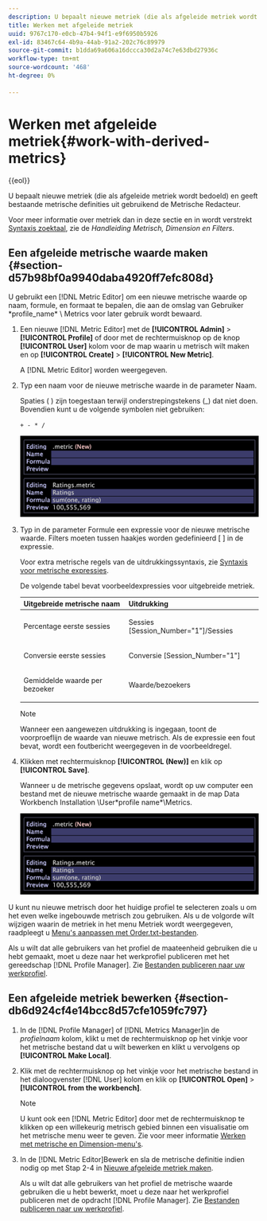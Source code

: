 ```yaml
---
description: U bepaalt nieuwe metriek (die als afgeleide metriek wordt bedoeld) en geeft bestaande metrische definities uit gebruikend de Metrische Redacteur.
title: Werken met afgeleide metriek
uuid: 9767c170-e0cb-47b4-94f1-e9f6950b5926
exl-id: 83467c64-4b9a-44ab-91a2-202c76c89979
source-git-commit: b1dda69a606a16dccca30d2a74c7e63dbd27936c
workflow-type: tm+mt
source-wordcount: '468'
ht-degree: 0%

---
```


# Werken met afgeleide metriek{#work-with-derived-metrics}

{{eol}}

U bepaalt nieuwe metriek (die als afgeleide metriek wordt bedoeld) en geeft bestaande metrische definities uit gebruikend de Metrische Redacteur.

Voor meer informatie over metriek dan in deze sectie en in wordt verstrekt [Syntaxis zoektaal](../../../../home/c-get-started/c-qry-lang-syntx/c-qry-lang-syntx.md#concept-15d1d3f5164a47d49468c5acb7299d9f), zie de *Handleiding Metrisch, Dimension en Filters*.

## Een afgeleide metrische waarde maken {#section-d57b98bf0a9940daba4920ff7efc808d}

U gebruikt een [!DNL Metric Editor] om een nieuwe metrische waarde op naam, formule, en formaat te bepalen, die aan de omslag van Gebruiker \*profile_name* \ Metrics voor later gebruik wordt bewaard.

1. Een nieuwe [!DNL Metric Editor] met de **[!UICONTROL Admin]** > **[!UICONTROL Profile]** of door met de rechtermuisknop op de knop **[!UICONTROL User]** kolom voor de map waarin u metrisch wilt maken en op **[!UICONTROL Create]** > **[!UICONTROL New Metric]**.

   A [!DNL Metric Editor] worden weergegeven.

1. Typ een naam voor de nieuwe metrische waarde in de parameter Naam.

   Spaties ( ) zijn toegestaan terwijl onderstrepingstekens (_) dat niet doen. Bovendien kunt u de volgende symbolen niet gebruiken:

   `+ - * /`

   ![](assets/vis_MetricEditor_NewAndEditing.png)

1. Typ in de parameter Formule een expressie voor de nieuwe metrische waarde. Filters moeten tussen haakjes worden gedefinieerd [ ] in de expressie.

   Voor extra metrische regels van de uitdrukkingssyntaxis, zie [Syntaxis voor metrische expressies](../../../../home/c-get-started/c-qry-lang-syntx/c-syntx-mtrc-exp.md#concept-bbf440a0307549e088df491b51b51d66).

   De volgende tabel bevat voorbeeldexpressies voor uitgebreide metriek.

   <table id="table_ED77997FC08F492490DCAC3C4153781C"> 
   <thead> 
   <tr> 
      <th colname="col1" class="entry"> Uitgebreide metrische naam </th> 
      <th colname="col2" class="entry"> Uitdrukking </th> 
   </tr>
   </thead>
   <tbody> 
   <tr> 
      <td colname="col1"> <p>Percentage eerste sessies </p> </td> 
      <td colname="col2"> <p><span class="filepath"> Sessies [Session_Number="1"]/Sessies</span> </p> </td> 
   </tr> 
   <tr> 
      <td colname="col1"> <p>Conversie eerste sessies </p> </td> 
      <td colname="col2"> <p><span class="filepath"> Conversie [Session_Number="1"]</span> </p> </td> 
   </tr> 
   <tr> 
      <td colname="col1"> <p>Gemiddelde waarde per bezoeker </p> </td> 
      <td colname="col2"> <p><span class="filepath"> Waarde/bezoekers</span> </p> </td> 
   </tr> 
   </tbody> 
   </table>

   >[!NOTE]
   >
   >Wanneer een aangewezen uitdrukking is ingegaan, toont de voorproeflijn de waarde van nieuwe metrisch. Als de expressie een fout bevat, wordt een foutbericht weergegeven in de voorbeeldregel.

1. Klikken met rechtermuisknop **[!UICONTROL (New)]** en klik op **[!UICONTROL Save]**.

   Wanneer u de metrische gegevens opslaat, wordt op uw computer een bestand met de nieuwe metrische waarde gemaakt in de map Data Workbench Installation \User\*profile name*\Metrics.

   ![](assets/vis_MetricEditor_NewAndEditing.png)

U kunt nu nieuwe metrisch door het huidige profiel te selecteren zoals u om het even welke ingebouwde metrisch zou gebruiken. Als u de volgorde wilt wijzigen waarin de metriek in het menu Metriek wordt weergegeven, raadpleegt u [Menu&#39;s aanpassen met Order.txt-bestanden](../../../../home/c-get-started/c-intf-anlys-ftrs/c-ctm-menus/t-cstm-menus-ordr-files.md#task-a391800a8dd444deb3e1516d5189f999).

Als u wilt dat alle gebruikers van het profiel de maateenheid gebruiken die u hebt gemaakt, moet u deze naar het werkprofiel publiceren met het gereedschap [!DNL Profile Manager]. Zie [Bestanden publiceren naar uw werkprofiel](../../../../home/c-get-started/c-admin-intrf/c-prof-mgr/t-pub-files-wkg-prof.md#task-a0106e010c834d16bd60eef4721b6af9).

## Een afgeleide metriek bewerken {#section-db6d924cf4e14bcc8d57cfe1059fc797}

1. In de [!DNL Profile Manager] of [!DNL Metrics Manager]in de *profielnaam* kolom, klikt u met de rechtermuisknop op het vinkje voor het metrische bestand dat u wilt bewerken en klikt u vervolgens op **[!UICONTROL Make Local]**.
1. Klik met de rechtermuisknop op het vinkje voor het metrische bestand in het dialoogvenster [!DNL User] kolom en klik op **[!UICONTROL Open]** > **[!UICONTROL from the workbench]**.

   >[!NOTE]
   >
   >U kunt ook een [!DNL Metric Editor] door met de rechtermuisknop te klikken op een willekeurig metrisch gebied binnen een visualisatie om het metrische menu weer te geven. Zie voor meer informatie [Werken met metrische en Dimension-menu&#39;s](../../../../home/c-get-started/c-vis/c-met-dim-menus.md#concept-50f07ae47c3e4f94ad7d3d7f8293ccac).

1. In de [!DNL Metric Editor]Bewerk en sla de metrische definitie indien nodig op met Stap 2-4 in [Nieuwe afgeleide metriek maken](../../../../home/c-get-started/c-admin-intrf/c-prof-mgr/c-drvd-mtrcs.md#section-d57b98bf0a9940daba4920ff7efc808d).

   Als u wilt dat alle gebruikers van het profiel de metrische waarde gebruiken die u hebt bewerkt, moet u deze naar het werkprofiel publiceren met de opdracht [!DNL Profile Manager]. Zie [Bestanden publiceren naar uw werkprofiel](../../../../home/c-get-started/c-admin-intrf/c-prof-mgr/t-pub-files-wkg-prof.md#task-a0106e010c834d16bd60eef4721b6af9).
